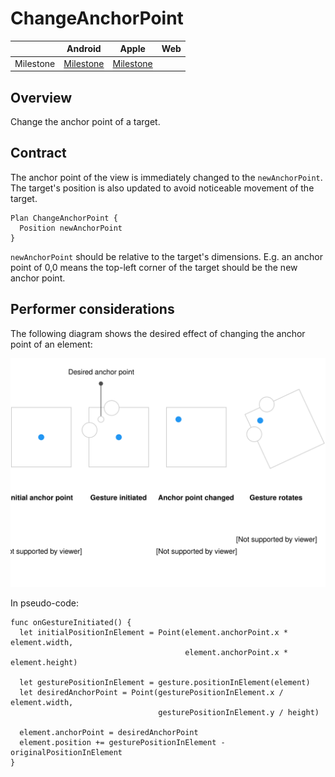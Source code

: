 # ChangeAnchorPoint

|  | Android | Apple | Web |
| --- | --- | --- | --- |
| Milestone | [Milestone](https://github.com/material-motion/material-motion-family-direct-manipulation-android/milestone/1) | [Milestone](https://github.com/material-motion/material-motion-family-gestures-swift/milestone/1) | &nbsp; |

## Overview

Change the anchor point of a target.

## Contract

The anchor point of the view is immediately changed to the `newAnchorPoint`. The target's position is also updated to avoid noticeable movement of the target.

```
Plan ChangeAnchorPoint {
  Position newAnchorPoint
}
```

`newAnchorPoint` should be relative to the target's dimensions. E.g. an anchor point of 0,0 means the top-left corner of the target should be the new anchor point.

## Performer considerations

The following diagram shows the desired effect of changing the anchor point of an element:

![](../../_assets/AnchorPoint.svg)

In pseudo-code:

```
func onGestureInitiated() {
  let initialPositionInElement = Point(element.anchorPoint.x * element.width,
                                       element.anchorPoint.x * element.height)

  let gesturePositionInElement = gesture.positionInElement(element)
  let desiredAnchorPoint = Point(gesturePositionInElement.x / element.width,
                                 gesturePositionInElement.y / height)

  element.anchorPoint = desiredAnchorPoint
  element.position += gesturePositionInElement - originalPositionInElement
}
```
